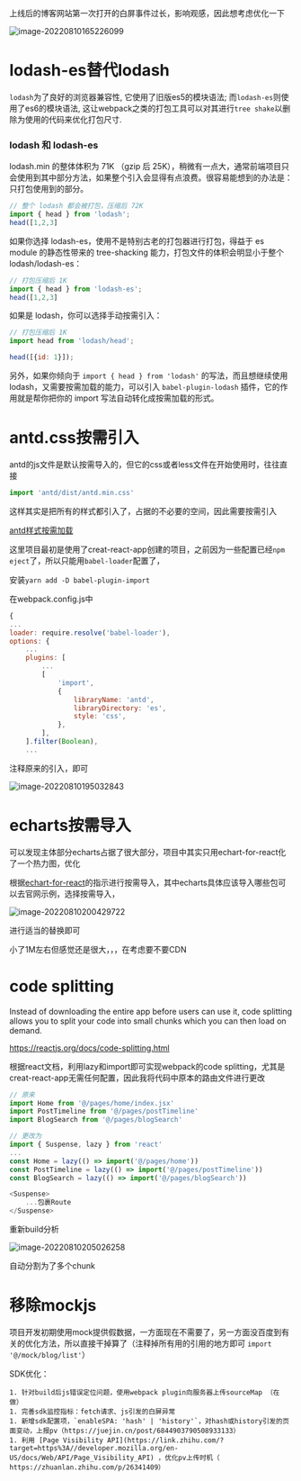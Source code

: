 上线后的博客网站第一次打开的白屏事件过长，影响观感，因此想考虑优化一下

![image-20220810165226099](https://imagehost-1311720054.cos.ap-nanjing.myqcloud.com/blog/%E5%8D%9A%E5%AE%A2%E6%80%A7%E8%83%BD%E4%BC%98%E5%8C%96/image-20220810165226099.png)

# lodash-es替代lodash

`lodash`为了良好的浏览器兼容性, 它使用了旧版es5的模块语法; 而`lodash-es`则使用了es6的模块语法, 这让webpack之类的打包工具可以对其进行`tree shake`以删除为使用的代码来优化打包尺寸.

### lodash 和 lodash-es

lodash.min 的整体体积为 71K （gzip 后 25K），稍微有一点大，通常前端项目只会使用到其中部分方法，如果整个引入会显得有点浪费。很容易能想到的办法是：只打包使用到的部分。

```js
// 整个 lodash 都会被打包，压缩后 72K
import { head } from 'lodash';
head([1,2,3]
```

如果你选择 lodash-es，使用不是特别古老的打包器进行打包，得益于 es module 的静态性带来的 tree-shacking 能力，打包文件的体积会明显小于整个 lodash/lodash-es：

```js
// 打包压缩后 1K
import { head } from 'lodash-es';
head([1,2,3]
```

如果是 lodash，你可以选择手动按需引入：

```js
// 打包压缩后 1K
import head from 'lodash/head';

head([{id: 1}]);
```

另外，如果你倾向于 `import { head } from 'lodash'` 的写法，而且想继续使用 lodash，又需要按需加载的能力，可以引入 `babel-plugin-lodash` 插件，它的作用就是帮你把你的 import 写法自动转化成按需加载的形式。

# antd.css按需引入

antd的js文件是默认按需导入的，但它的css或者less文件在开始使用时，往往直接

```js
import 'antd/dist/antd.min.css'
```

这样其实是把所有的样式都引入了，占据的不必要的空间，因此需要按需引入

[antd样式按需加载](https://blog.csdn.net/jj2320711457/article/details/108643168?spm=1001.2101.3001.6661.1&utm_medium=distribute.pc_relevant_t0.none-task-blog-2%7Edefault%7ECTRLIST%7ERate-1-108643168-blog-104328300.pc_relevant_multi_platform_whitelistv3&depth_1-utm_source=distribute.pc_relevant_t0.none-task-blog-2%7Edefault%7ECTRLIST%7ERate-1-108643168-blog-104328300.pc_relevant_multi_platform_whitelistv3&utm_relevant_index=1)

这里项目最初是使用了creat-react-app创建的项目，之前因为一些配置已经`npm eject`了，所以只能用`babel-loader`配置了，

安装`yarn add -D babel-plugin-import`

在webpack.config.js中

```js
{
...
loader: require.resolve('babel-loader'),
options: {
	...
    plugins: [
    	...
        [
        	'import',
        	{
        		libraryName: 'antd',
        		libraryDirectory: 'es',
                style: 'css',
        	},
    	],
    ].filter(Boolean),
    ...
```

注释原来的引入，即可

![image-20220810195032843](https://imagehost-1311720054.cos.ap-nanjing.myqcloud.com/blog/%E5%8D%9A%E5%AE%A2%E6%80%A7%E8%83%BD%E4%BC%98%E5%8C%96/image-20220810195032843.png)

# echarts按需导入

可以发现主体部分echarts占据了很大部分，项目中其实只用echart-for-react化了一个热力图，优化

根据[echart-for-react](https://www.npmjs.com/package/echarts-for-react)的指示进行按需导入，其中echarts具体应该导入哪些包可以去官网示例，选择按需导入，

![image-20220810200429722](https://imagehost-1311720054.cos.ap-nanjing.myqcloud.com/blog/%E5%8D%9A%E5%AE%A2%E6%80%A7%E8%83%BD%E4%BC%98%E5%8C%96/image-20220810200429722.png)

进行适当的替换即可

小了1M左右但感觉还是很大，，，在考虑要不要CDN

# code splitting

Instead of downloading the entire app before users can use it, code splitting allows you to split your code into small chunks which you can then load on demand.

https://reactjs.org/docs/code-splitting.html 

根据react文档，利用lazy和import即可实现webpack的code splitting，尤其是creat-react-app无需任何配置，因此我将代码中原本的路由文件进行更改

```js
// 原来
import Home from '@/pages/home/index.jsx'
import PostTimeline from '@/pages/postTimeline'
import BlogSearch from '@/pages/blogSearch'

// 更改为
import { Suspense, lazy } from 'react'
...
const Home = lazy(() => import('@/pages/home'))
const PostTimeline = lazy(() => import('@/pages/postTimeline'))
const BlogSearch = lazy(() => import('@/pages/blogSearch'))

<Suspense>
	...包裹Route      
</Suspense>
```

重新build分析

![image-20220810205026258](https://imagehost-1311720054.cos.ap-nanjing.myqcloud.com/blog/%E5%8D%9A%E5%AE%A2%E6%80%A7%E8%83%BD%E4%BC%98%E5%8C%96/image-20220810205026258.png)

自动分割为了多个chunk

# 移除mockjs

项目开发初期使用mock提供假数据，一方面现在不需要了，另一方面没百度到有关的优化方法，所以直接干掉算了（注释掉所有用的引用的地方即可 `import '@/mock/blog/list'`）



SDK优化：

	1. 针对build后js错误定位问题，使用webpack plugin向服务器上传sourceMap （在做）
	1. 完善sdk监控指标：fetch请求、js引发的白屏异常
	1. 新增sdk配置项，`enableSPA: 'hash' | 'history'`，对hash或history引发的页面变动，上报pv（https://juejin.cn/post/6844903790508933133）
	1. 利用 [Page Visibility API](https://link.zhihu.com/?target=https%3A//developer.mozilla.org/en-US/docs/Web/API/Page_Visibility_API) ，优化pv上传时机（ https://zhuanlan.zhihu.com/p/26341409）

